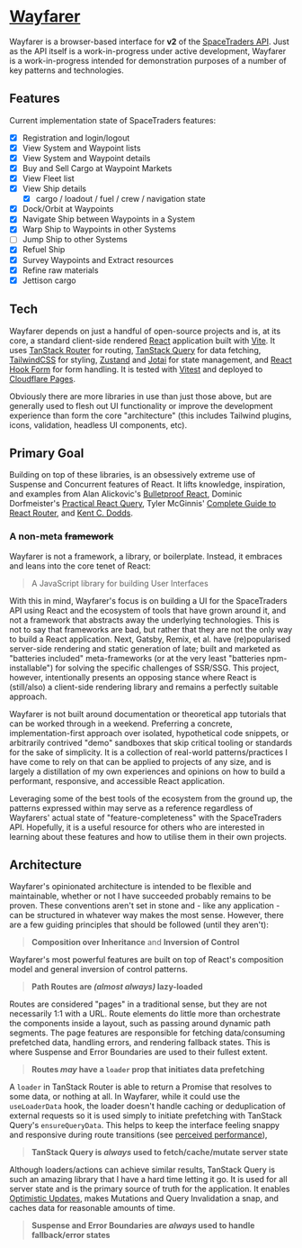 # [Wayfarer](https://wayfarer.benweier.dev/)

Wayfarer is a browser-based interface for **v2** of the [SpaceTraders API](https://spacetraders.io). Just as the API itself is a work-in-progress under active development, Wayfarer is a work-in-progress intended for demonstration purposes of a number of key patterns and technologies.

## Features

Current implementation state of SpaceTraders features:

- [x] Registration and login/logout
- [x] View System and Waypoint lists
- [x] View System and Waypoint details
- [x] Buy and Sell Cargo at Waypoint Markets
- [x] View Fleet list
- [x] View Ship details
  - [x] cargo / loadout / fuel / crew / navigation state
- [x] Dock/Orbit at Waypoints
- [x] Navigate Ship between Waypoints in a System
- [x] Warp Ship to Waypoints in other Systems
- [ ] Jump Ship to other Systems
- [x] Refuel Ship
- [x] Survey Waypoints and Extract resources
- [x] Refine raw materials
- [x] Jettison cargo

## Tech

Wayfarer depends on just a handful of open-source projects and is, at its core, a standard client-side rendered [React](https://reactjs.org/) application built with [Vite](https://vitejs.dev/). It uses [TanStack Router](https://tanstack.com/router) for routing, [TanStack Query](https://tanstack.com/query) for data fetching, [TailwindCSS](https://tailwindcss.com/) for styling, [Zustand](https://docs.pmnd.rs/zustand) and [Jotai](https://jotai.org/) for state management, and [React Hook Form](https://react-hook-form.com/) for form handling. It is tested with [Vitest](https://vitest.dev/) and deployed to [Cloudflare Pages](https://pages.cloudflare.com/).

Obviously there are more libraries in use than just those above, but are generally used to flesh out UI functionality or improve the development experience than form the core "architecture" (this includes Tailwind plugins, icons, validation, headless UI components, etc).

## Primary Goal

Building on top of these libraries, is an obsessively extreme use of Suspense and Concurrent features of React. It lifts knowledge, inspiration, and examples from Alan Alickovic's [Bulletproof React](https://github.com/alan2207/bulletproof-react), Dominic Dorfmeister's [Practical React Query](https://tkdodo.eu/blog/practical-react-query), Tyler McGinnis' [Complete Guide to React Router](https://ui.dev/react-router-tutorial), and [Kent C. Dodds](https://kentcdodds.com).

### A non-meta ~~framework~~

Wayfarer is not a framework, a library, or boilerplate. Instead, it embraces and leans into the core tenet of React:

> A JavaScript library for building User Interfaces

With this in mind, Wayfarer's focus is on building a UI for the SpaceTraders API using React and the ecosystem of tools that have grown around it, and not a framework that abstracts away the underlying technologies. This is not to say that frameworks are bad, but rather that they are not the only way to build a React application. Next, Gatsby, Remix, et al. have (re)popularised server-side rendering and static generation of late; built and marketed as "batteries included" meta-frameworks (or at the very least "batteries npm-installable") for solving the specific challenges of SSR/SSG. This project, however, intentionally presents an opposing stance where React is (still/also) a client-side rendering library and remains a perfectly suitable approach.

Wayfarer is not built around documentation or theoretical app tutorials that can be worked through in a weekend. Preferring a concrete, implementation-first approach over isolated, hypothetical code snippets, or arbitrarily contrived "demo" sandboxes that skip critical tooling or standards for the sake of simplicity. It is a collection of real-world patterns/practices I have come to rely on that can be applied to projects of any size, and is largely a distillation of my own experiences and opinions on how to build a performant, responsive, and accessible React application.

Leveraging some of the best tools of the ecosystem from the ground up, the patterns expressed within may serve as a reference regardless of Wayfarers' actual state of "feature-completeness" with the SpaceTraders API. Hopefully, it is a useful resource for others who are interested in learning about these features and how to utilise them in their own projects.

## Architecture

Wayfarer's opinionated architecture is intended to be flexible and maintainable, whether or not I have succeeded probably remains to be proven. These conventions aren't set in stone and - like any application - can be structured in whatever way makes the most sense. However, there are a few guiding principles that should be followed (until they aren't):

> **Composition over Inheritance** and **Inversion of Control**

Wayfarer's most powerful features are built on top of React's composition model and general inversion of control patterns.

> **Path Routes are _(almost always)_ lazy-loaded**

Routes are considered "pages" in a traditional sense, but they are not necessarily 1:1 with a URL. Route elements do little more than orchestrate the components inside a layout, such as passing around dynamic path segments. The page features are responsible for fetching data/consuming prefetched data, handling errors, and rendering fallback states. This is where Suspense and Error Boundaries are used to their fullest extent.

> **Routes _may_ have a `loader` prop that initiates data prefetching**

A `loader` in TanStack Router is able to return a Promise that resolves to some data, or nothing at all. In Wayfarer, while it could use the `useLoaderData` hook, the loader doesn't handle caching or deduplication of external requests so it is used simply to initiate prefetching with TanStack Query's `ensureQueryData`. This helps to keep the interface feeling snappy and responsive during route transitions (see [perceived performance](https://en.wikipedia.org/wiki/Perceived_performance)),

> **TanStack Query is _always_ used to fetch/cache/mutate server state**

Although loaders/actions can achieve similar results, TanStack Query is such an amazing library that I have a hard time letting it go. It is used for all server state and is the primary source of truth for the application. It enables [Optimistic Updates](https://tanstack.com/query/v4/docs/react/guides/optimistic-updates), makes Mutations and Query Invalidation a snap, and caches data for reasonable amounts of time.

> **Suspense and Error Boundaries are _always_ used to handle fallback/error states**
